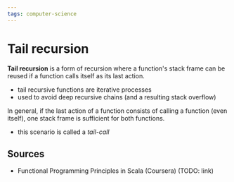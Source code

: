 ```yaml
---
tags: computer-science
---
```


# Tail recursion

**Tail recursion** is a form of recursion where a function's stack frame can be reused if a function calls itself as its last action.

- tail recursive functions are iterative processes
- used to avoid deep recursive chains (and a resulting stack overflow)

In general, if the last action of a function consists of calling a function (even itself), one stack frame is sufficient for both functions.

- this scenario is called a _tail-call_

## Sources

- Functional Programming Principles in Scala (Coursera) (TODO: link)
